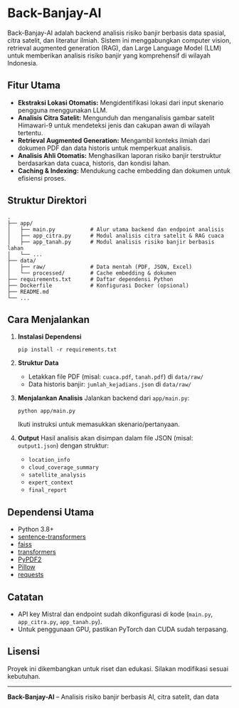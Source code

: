 # Back-Banjay-AI

Back-Banjay-AI adalah backend analisis risiko banjir berbasis data spasial, citra satelit, dan literatur ilmiah. Sistem ini menggabungkan computer vision, retrieval augmented generation (RAG), dan Large Language Model (LLM) untuk memberikan analisis risiko banjir yang komprehensif di wilayah Indonesia.

## Fitur Utama

- **Ekstraksi Lokasi Otomatis:** Mengidentifikasi lokasi dari input skenario pengguna menggunakan LLM.
- **Analisis Citra Satelit:** Mengunduh dan menganalisis gambar satelit Himawari-9 untuk mendeteksi jenis dan cakupan awan di wilayah tertentu.
- **Retrieval Augmented Generation:** Mengambil konteks ilmiah dari dokumen PDF dan data historis untuk memperkuat analisis.
- **Analisis Ahli Otomatis:** Menghasilkan laporan risiko banjir terstruktur berdasarkan data cuaca, historis, dan kondisi lahan.
- **Caching & Indexing:** Mendukung cache embedding dan dokumen untuk efisiensi proses.

## Struktur Direktori

```
.
├── app/
│   ├── main.py           # Alur utama backend dan endpoint analisis
│   ├── app_citra.py      # Modul analisis citra satelit & RAG cuaca
│   ├── app_tanah.py      # Modul analisis risiko banjir berbasis lahan
│   └── ...
├── data/
│   ├── raw/              # Data mentah (PDF, JSON, Excel)
│   └── processed/        # Cache embedding & dokumen
├── requirements.txt      # Daftar dependensi Python
├── Dockerfile            # Konfigurasi Docker (opsional)
├── README.md
└── ...
```

## Cara Menjalankan

1. **Instalasi Dependensi**
   ```
   pip install -r requirements.txt
   ```

2. **Struktur Data**
   - Letakkan file PDF (misal: `cuaca.pdf`, `tanah.pdf`) di `data/raw/`
   - Data historis banjir: `jumlah_kejadians.json` di `data/raw/`

3. **Menjalankan Analisis**
   Jalankan backend dari `app/main.py`:
   ```
   python app/main.py
   ```
   Ikuti instruksi untuk memasukkan skenario/pertanyaan.

4. **Output**
   Hasil analisis akan disimpan dalam file JSON (misal: `output1.json`) dengan struktur:
   - `location_info`
   - `cloud_coverage_summary`
   - `satellite_analysis`
   - `expert_context`
   - `final_report`

## Dependensi Utama

- Python 3.8+
- [sentence-transformers](https://www.sbert.net/)
- [faiss](https://github.com/facebookresearch/faiss)
- [transformers](https://huggingface.co/transformers/)
- [PyPDF2](https://pypi.org/project/PyPDF2/)
- [Pillow](https://pillow.readthedocs.io/)
- [requests](https://docs.python-requests.org/)

## Catatan

- API key Mistral dan endpoint sudah dikonfigurasi di kode (`main.py`, `app_citra.py`, `app_tanah.py`).
- Untuk penggunaan GPU, pastikan PyTorch dan CUDA sudah terpasang.

## Lisensi

Proyek ini dikembangkan untuk riset dan edukasi. Silakan modifikasi sesuai kebutuhan.

---

**Back-Banjay-AI** – Analisis risiko banjir berbasis AI, citra satelit, dan data